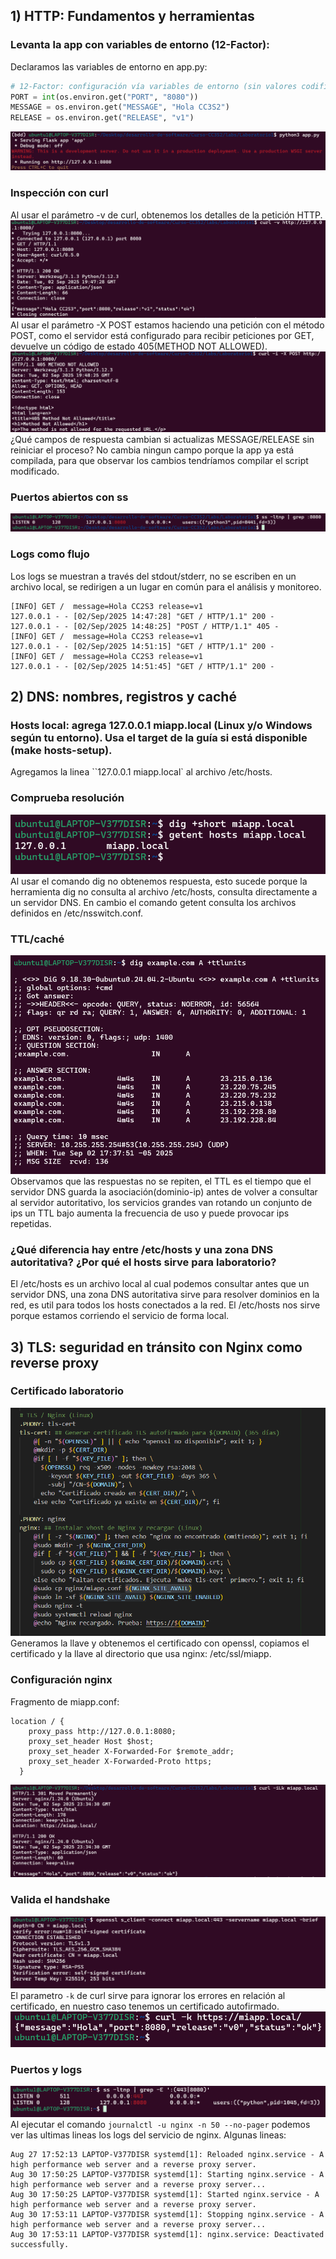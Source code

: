 ## 1) HTTP: Fundamentos y herramientas
### Levanta la app con variables de entorno (12-Factor):
Declaramos las variables de entorno en app.py:
```python
# 12-Factor: configuración vía variables de entorno (sin valores codificados)
PORT = int(os.environ.get("PORT", "8080"))
MESSAGE = os.environ.get("MESSAGE", "Hola CC3S2")
RELEASE = os.environ.get("RELEASE", "v1")
```
![variables-de-entorno](imagenes/variables_de_entorno.png)
### Inspección con curl
Al usar el parámetro -v de curl, obtenemos los detalles de la petición HTTP.
![inspeccion-con-curl](imagenes/inspeccion_con_curl.png)
Al usar el parámetro -X POST estamos haciendo una petición con el método POST, como el servidor está configurado para recibir peticiones por GET, devuelve un código de estado 405(METHOD NOT ALLOWED).
![peticion-incorrecta](imagenes/peticion_incorrecta.png)
¿Qué campos de respuesta cambian si actualizas MESSAGE/RELEASE sin reiniciar el proceso? 
No cambia ningun campo porque la app ya está compilada, para que observar los cambios tendríamos compilar el script modificado.
### Puertos abiertos con ss
![puerto-abierto](imagenes/revision_del_puerto.png)
### Logs como flujo
Los logs se muestran a través del stdout/stderr, no se escriben en un archivo local, se redirigen a un lugar en común para el análisis y monitoreo.
```
[INFO] GET /  message=Hola CC2S3 release=v1
127.0.0.1 - - [02/Sep/2025 14:47:28] "GET / HTTP/1.1" 200 -
127.0.0.1 - - [02/Sep/2025 14:48:25] "POST / HTTP/1.1" 405 -
[INFO] GET /  message=Hola CC2S3 release=v1
127.0.0.1 - - [02/Sep/2025 14:51:15] "GET / HTTP/1.1" 200 -
[INFO] GET /  message=Hola CC2S3 release=v1
127.0.0.1 - - [02/Sep/2025 14:51:45] "GET / HTTP/1.1" 200 -
```
## 2) DNS: nombres, registros y caché
### Hosts local: agrega 127.0.0.1 miapp.local (Linux y/o Windows según tu entorno). Usa el target de la guía si está disponible (make hosts-setup).
Agregamos la linea ``127.0.0.1 miapp.local` al archivo /etc/hosts.
### Comprueba resolución
![dig-a-miapp.local](imagenes/dig_al_dominio.png)
Al usar el comando dig no obtenemos respuesta, esto sucede porque la herramienta dig no consulta al archivo /etc/hosts, consulta directamente a un servidor DNS. En cambio el comando getent consulta los archivos definidos en /etc/nsswitch.conf.
### TTL/caché
![ttl-cache](imagenes/ttl-cache.png)
Observamos que las respuestas no se repiten, el TTL es el tiempo que el servidor DNS guarda la asociación(dominio-ip) antes de volver a consultar al servidor autoritativo, los servicios grandes van rotando un conjunto de ips un TTL bajo aumenta la frecuencia de uso y puede provocar ips repetidas.
### ¿Qué diferencia hay entre /etc/hosts y una zona DNS autoritativa? ¿Por qué el hosts sirve para laboratorio?
El /etc/hosts es un archivo local al cual podemos consultar antes que un servidor DNS, una zona DNS autoritativa sirve para resolver dominios en la red, es util para todos los hosts conectados a la red. El /etc/hosts nos sirve porque estamos corriendo el servicio de forma local. 
## 3) TLS: seguridad en tránsito con Nginx como reverse proxy
### Certificado laboratorio
![certificado-laboratorio](imagenes/certificado_laboratorio.png)
Generamos la llave y obtenemos el certificado con openssl, copiamos el certificado y la llave al directorio que usa nginx: /etc/ssl/miapp.
### Configuración nginx
Fragmento de miapp.conf:
```
location / {
    proxy_pass http://127.0.0.1:8080;
    proxy_set_header Host $host;
    proxy_set_header X-Forwarded-For $remote_addr;
    proxy_set_header X-Forwarded-Proto https;
  }
```
![proxy-nginx](imagenes/proxy_nginx.png)
### Valida el handshake
![verificacion-certificado](imagenes/verificacion_certificado.png)
El parametro `-k` de curl sirve para ignorar los errores en relación al certificado, en nuestro caso tenemos un certificado autofirmado.
![curl-k](imagenes/curl-k.png)
### Puertos y logs
![puertos-8080-443](imagenes/puertos-8080-443.png)
Al ejecutar el comando `journalctl -u nginx -n 50 --no-pager` podemos ver las ultimas lineas los logs del servicio de nginx.
Algunas lineas:
```
Aug 27 17:52:13 LAPTOP-V377DISR systemd[1]: Reloaded nginx.service - A high performance web server and a reverse proxy server.
Aug 30 17:50:25 LAPTOP-V377DISR systemd[1]: Starting nginx.service - A high performance web server and a reverse proxy server...
Aug 30 17:50:25 LAPTOP-V377DISR systemd[1]: Started nginx.service - A high performance web server and a reverse proxy server.
Aug 30 17:53:11 LAPTOP-V377DISR systemd[1]: Stopping nginx.service - A high performance web server and a reverse proxy server...
Aug 30 17:53:11 LAPTOP-V377DISR systemd[1]: nginx.service: Deactivated successfully.
```